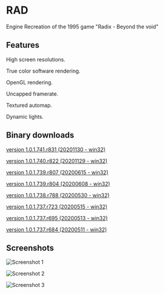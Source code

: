 # RAD
Engine Recreation of the 1995 game "Radix - Beyond the void"

## Features
High screen resolutions.

True color software rendering.

OpenGL rendering.

Uncapped framerate.

Textured automap.

Dynamic lights.

## Binary downloads
[version 1.0.1.741.r831 (20201130 - win32)](https://sourceforge.net/projects/rad-x/files/RAD%201.0/RAD_1.0.1.741.r831_win32.zip/download)

[version 1.0.1.740.r822 (20201129 - win32)](https://sourceforge.net/projects/rad-x/files/RAD%201.0/RAD_1.0.1.740.r822_win32.zip/download)

[version 1.0.1.739.r807 (20200615 - win32)](https://sourceforge.net/projects/rad-x/files/RAD%201.0/RAD_1.0.1.739.r807_win32.zip/download)

[version 1.0.1.739.r804 (20200608 - win32)](https://sourceforge.net/projects/rad-x/files/RAD%201.0/RAD_1.0.1.739.r804_win32.zip/download)

[version 1.0.1.738.r788 (20200530 - win32)](https://sourceforge.net/projects/rad-x/files/RAD%201.0/RAD_1.0.1.738.r788_win32.zip/download)

[version 1.0.1.737.r723 (20200515 - win32)](https://sourceforge.net/projects/rad-x/files/RAD%201.0/RAD_1.0.1.737.r723_win32.zip/download)

[version 1.0.1.737.r695 (20200513 - win32)](https://sourceforge.net/projects/rad-x/files/RAD%201.0/RAD_1.0.1.737.r695_win32.zip/download)

[version 1.0.1.737.r684 (20200511 - win32)](https://sourceforge.net/projects/rad-x/files/RAD%201.0/RAD_1.0.1.737.r684_win32.zip/download)

## Screenshots

![Screenshot 1](https://i.postimg.cc/BbCxWV4h/SSHOT-Doom-20200423-124105016.png "Screenshot 1")

![Screenshot 2](https://i.postimg.cc/g2j35s5D/SSHOT-Radix-20200506-170511159.png "Screenshot 2")

![Screenshot 3](https://i.postimg.cc/0NzXtvTg/SSHOT-Radix-20200608-174549136.png "Screenshot 3")
